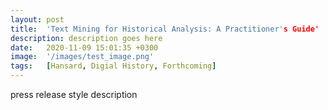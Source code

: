 ```yaml
---
layout: post
title:  'Text Mining for Historical Analysis: A Practitioner's Guide'
description: description goes here
date:   2020-11-09 15:01:35 +0300
image:  '/images/test_image.png'
tags:   [Hansard, Digial History, Forthcoming]
---
```

press release style description